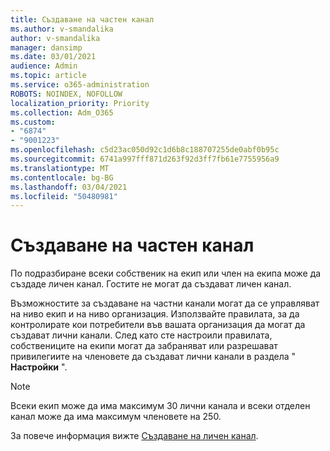 ```yaml
---
title: Създаване на частен канал
ms.author: v-smandalika
author: v-smandalika
manager: dansimp
ms.date: 03/01/2021
audience: Admin
ms.topic: article
ms.service: o365-administration
ROBOTS: NOINDEX, NOFOLLOW
localization_priority: Priority
ms.collection: Adm_O365
ms.custom:
- "6874"
- "9001223"
ms.openlocfilehash: c5d23ac050d92c1d6b8c188707255de0abf0b95c
ms.sourcegitcommit: 6741a997fff871d263f92d3ff7fb61e7755956a9
ms.translationtype: MT
ms.contentlocale: bg-BG
ms.lasthandoff: 03/04/2021
ms.locfileid: "50480981"
---
```

# <a name="create-a-private-channel"></a>Създаване на частен канал

По подразбиране всеки собственик на екип или член на екипа може да създаде личен канал. Гостите не могат да създават личен канал. 

Възможностите за създаване на частни канали могат да се управляват на ниво екип и на ниво организация. Използвайте правилата, за да контролирате кои потребители във вашата организация да могат да създават лични канали. След като сте настроили правилата, собствениците на екипи могат да забраняват или разрешават привилегиите на членовете да създават лични канали в раздела " **Настройки** ".

> [!NOTE]
> Всеки екип може да има максимум 30 лични канала и всеки отделен канал може да има максимум членовете на 250.

За повече информация вижте [Създаване на личен канал](https://docs.microsoft.com/MicrosoftTeams/private-channels#private-channel-creation).


